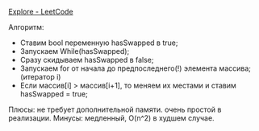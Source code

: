 [Explore - LeetCode](https://leetcode.com/explore/learn/card/sorting/694/comparison-based-sorts/4434/)


Алгоритм:
- Ставим bool переменную hasSwapped в true;
- Запускаем While(hasSwapped);
- Сразу скидываем hasSwapped в false;
- Запускаем for от начала до предпоследнего(!) элемента массива; (итератор i)
- Если массив[i] > массив[i+1], то меняем их местами и ставим hasSwapped = true;

Плюсы: не требует дополнительной памяти. очень простой в реализации.
Минусы: медленный, O(n^2) в худшем случае.